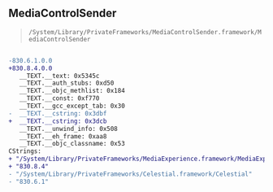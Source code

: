 ## MediaControlSender

> `/System/Library/PrivateFrameworks/MediaControlSender.framework/MediaControlSender`

```diff

-830.6.1.0.0
+830.8.4.0.0
   __TEXT.__text: 0x5345c
   __TEXT.__auth_stubs: 0xd50
   __TEXT.__objc_methlist: 0x184
   __TEXT.__const: 0xf770
   __TEXT.__gcc_except_tab: 0x30
-  __TEXT.__cstring: 0x3dbf
+  __TEXT.__cstring: 0x3dcb
   __TEXT.__unwind_info: 0x508
   __TEXT.__eh_frame: 0xaa8
   __TEXT.__objc_classname: 0x53
CStrings:
+ "/System/Library/PrivateFrameworks/MediaExperience.framework/MediaExperience"
+ "830.8.4"
- "/System/Library/PrivateFrameworks/Celestial.framework/Celestial"
- "830.6.1"

```
